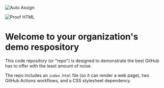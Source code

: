 ![Auto Assign](https://github.com/Capstone-Project-Fpoly/demo-repository/actions/workflows/auto-assign.yml/badge.svg)

![Proof HTML](https://github.com/Capstone-Project-Fpoly/demo-repository/actions/workflows/proof-html.yml/badge.svg)

# Welcome to your organization's demo respository
This code repository (or "repo") is designed to demonstrate the best GitHub has to offer with the least amount of noise.

The repo includes an `index.html` file (so it can render a web page), two GitHub Actions workflows, and a CSS stylesheet dependency.
